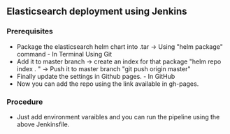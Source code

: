 ## Elasticsearch deployment using Jenkins
### Prerequisites
* Package the elasticsearch helm chart into .tar -> Using "helm package" command   - In Terminal Using Git
* Add it to master branch -> create an index for that package "helm repo index . " -> Push it to master branch "git push origin master"
* Finally update the settings in Github pages.  - In GitHub
* Now you can add the repo using the link available in gh-pages. 

### Procedure
* Just add environment varaibles and you can run the pipeline using the above Jenkinsfile.

